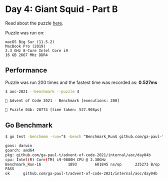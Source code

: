 # Day 4: Giant Squid - Part B

Read about the puzzle [here](https://adventofcode.com/2021/day/4).

Puzzle was run on:

```text
macOS Big Sur (11.5.2)
MacBook Pro (2019)
2.3 GHz 8-Core Intel Core i9
16 GB 2667 MHz DDR4
```

## Performance

Puzzle was run 200 times and the fastest time was recorded as: **0.527ms**

```sh
$ aoc-2021 --benchmark --puzzle 4

🎄 Advent of Code 2021 - Benchmark [executions: 200]

🧩 Puzzle 04b: 20774 [time taken: 527.908µs]
```

## Go Benchmark

```sh
$ go test -benchmem -run=^$ -bench ^Benchmark_Run$ github.com/ga-paul-t/advent-of-code-2021/internal/aoc/day04b

goos: darwin
goarch: amd64
pkg: github.com/ga-paul-t/advent-of-code-2021/internal/aoc/day04b
cpu: Intel(R) Core(TM) i9-9880H CPU @ 2.30GHz
Benchmark_Run-16    	    1893	    601845 ns/op	  235273 B/op	    1289 allocs/op
PASS
ok  	github.com/ga-paul-t/advent-of-code-2021/internal/aoc/day04b	1.325s
```
